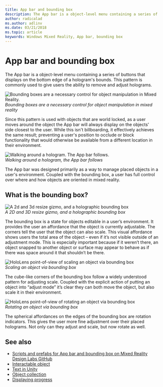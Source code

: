 ```yaml
---
title: App bar and bounding box
description: The App bar is a object-level menu containing a series of buttons that displays on the bottom edge of a hologram's bounds.
author: radicalad
ms.author: adlinv
ms.date: 03/21/2018
ms.topic: article
keywords: Windows Mixed Reality, App bar, bounding box
---
```




# App bar and bounding box

The App bar is a object-level menu containing a series of buttons that displays on the bottom edge of a hologram's bounds. This pattern is commonly used to give users the ability to remove and adjust holograms.

![Bounding boxes are a necessary control for object manipulation in Mixed Reality.](images/640px-boundingbox-hero.jpg)<br>
*Bounding boxes are a necessary control for object manipulation in mixed reality*

Since this pattern is used with objects that are world locked, as a user moves around the object the App bar will always display on the objects' side closest to the user. While this isn't billboarding, it effectively achieves the same result; preventing a user's position to occlude or block functionality that would otherwise be available from a different location in their environment.

![Walking around a hologram. The App bar follows.](images/holobar-followuser.gif)<br>
*Walking around a hologram, the App bar follows*

The App bar was designed primarily as a way to manage placed objects in a user's environment. Coupled with the bounding box, a user has full control over where and how objects are oriented in mixed reality.

## What is the bounding box?

![A 2d and 3d resize gizmo, and a holographic bounding box](images/boundingbox-progression-1000px.jpg)<br>
*A 2D and 3D resize gizmo, and a holographic bounding box*

The bounding box is a state for objects editable in a user’s environment. It provides the user an affordance that the object is currently adjustable. The corners tell the user that the object can also scale. This visual affordance shows users the total area of the object – even if it’s not visible outside of an adjustment mode. This is especially important because if it weren’t there, an object snapped to another object or surface may appear to behave as if there was space around it that shouldn’t be there.

![HoloLens point-of-view of scaling an object via bounding box](images/bounding-box-scale.gif)<br>
*Scaling an object via bounding box*

The cube-like corners of the bounding box follow a widely understood pattern for adjusting scale. Coupled with the explicit action of putting an object into “adjust mode” it’s clear they can both move the object, but also scale it in their environment.

![HoloLens point-of-view of rotating an object via bounding box](images/bounding-box-rotate.gif)<br>
*Rotating an object via bounding box*

The spherical affordances on the edges of the bounding box are rotation indicators. This gives the user more fine adjustment over their placed holograms. Not only can they adjust and scale, but now rotate as well.

## See also
* [Scripts and prefabs for App bar and bounding box on Mixed Reality Design Labs GitHub](https://github.com/Microsoft/MRDesignLabs_Unity/tree/master/DesignLabs_Unity_Examples)
* [Interactable object](interactable-object.md)
* [Text in Unity](text-in-unity.md)
* [Object collection](object-collection.md)
* [Displaying progress](progress.md)
